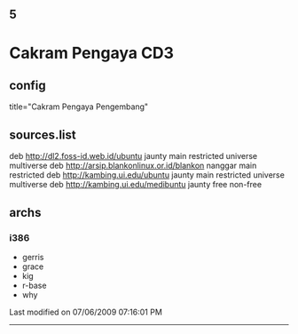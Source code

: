 ## 5
# Cakram Pengaya CD3

## config
title="Cakram Pengaya Pengembang"

## sources.list
deb http://dl2.foss-id.web.id/ubuntu jaunty main restricted universe multiverse
deb http://arsip.blankonlinux.or.id/blankon nanggar main restricted
deb http://kambing.ui.edu/ubuntu jaunty main restricted universe multiverse
deb http://kambing.ui.edu/medibuntu jaunty free non-free

## archs

### i386
  * gerris
  * grace
  * kig
  * r-base
  * why

Last modified on 07/06/2009 07:16:01 PM
 
---
 
